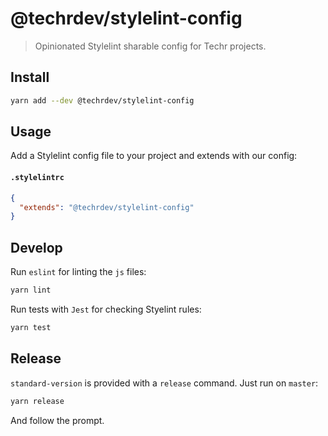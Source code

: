 # @techrdev/stylelint-config

> Opinionated Stylelint sharable config for Techr projects.


## Install

```sh
yarn add --dev @techrdev/stylelint-config
```

## Usage

Add a Stylelint config file to your project and extends with our config:

#### `.stylelintrc`
```json
{
  "extends": "@techrdev/stylelint-config"
}
```

## Develop

Run `eslint` for linting the `js` files:

```sh
yarn lint
```

Run tests with `Jest` for checking Styelint rules:

```sh
yarn test
```

## Release

`standard-version` is provided with a `release` command. Just run on `master`:

```sh
yarn release
```

And follow the prompt.


